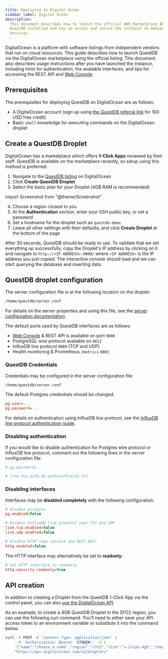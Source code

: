```yaml
---
title: Deploying to Digital Ocean
sidebar_label: Digital Ocean
description:
  This document describes how to launch the official AWS Marketplace AMI with
  QuestDB installed and how to access and secure the instance on Amazon Web
  Services
---
```



DigitalOcean is a platform with software listings from independent vendors that
run on cloud resources. This guide describes how to launch QuestDB via the
DigitalOcean marketplace using the official listing. This document also
describes usage instructions after you have launched the instance, including
hints for authentication, the available interfaces, and tips for accessing the
REST API and [Web Console](/docs/web-console/).

## Prerequisites

The prerequisites for deploying QuestDB on DigitalOcean are as follows:

- A DigitalOcean account (sign up using
  [the QuestDB referral link](https://m.do.co/c/50d6b551562b) for 100 USD free
  credit)
- Basic `shell` knowledge for executing commands on the DigitalOcean droplet

## Create a QuestDB Droplet

DigitalOcean has a marketplace which offers **1-Click Apps** reviewed by their
staff. QuestDB is available on the marketplace recently, so setup using this
method is preferred:

1. Navigate to the
   [QuestDB listing](https://marketplace.digitalocean.com/apps/questdb?refcode=50d6b551562b)
   on DigitalOcean
2. Click **Create QuestDB Droplet**
3. Select the basic plan for your Droplet (4GB RAM is recommended)

import Screenshot from "@theme/Screenshot"

<Screenshot
alt="Choosing the RAM and CPU capacity for a QuestDB DigitalOcean Droplet"
height={591}
src="images/blog/2021-07-09/choosing-droplet.webp"
width={770}
/>

4. Choose a region closest to you
5. At the **Authentication** section, enter your SSH public key, or set a
   password
6. Set a hostname for the droplet such as `questdb-demo`
7. Leave all other settings with their defaults, and click **Create Droplet** at
   the bottom of the page

<Screenshot
alt="Finalizing the creation step of a DigitalOcean Droplet running QuestDB"
height={591}
src="images/blog/2021-07-09/questdb-droplet.webp"
width={770}
/>

After 30 seconds, QuestDB should be ready to use. To validate that we set
everything up successfully, copy the Droplet's IP address by clicking on it and
navigate to `http://<IP ADDRESS>:9000/` where `<IP ADDRESS>` is the IP address
you just copied. The interactive console should load and we can start querying
the database and inserting data.

## QuestDB droplet configuration

The server configuration file is at the following location on the droplet:

```bash
/home/questdb/server.conf
```

For details on the server properties and using this file, see the
[server configuration documentation](/docs/configuration/).

The default ports used by QuestDB interfaces are as follows:

- [Web Console](/docs/web-console/) &amp; REST API is available on port `9000`
- PostgreSQL wire protocol available on `8812`
- InfluxDB line protocol `9009` (TCP and UDP)
- Health monitoring &amp; Prometheus `/metrics` `9003`

### QuestDB Credentials

Credentials may be configured in the server configuration file:

```bash
/home/questdb/server.conf
```

The default Postgres credentials should be changed:

```ini
pg.user=...
pg.password=...
```

For details on authentication using InfluxDB line protocol, see the
[InfluxDB line protocol authentication guide](/docs/reference/api/ilp/overview/#authentication).

### Disabling authentication

If you would like to disable authentication for Postgres wire protocol or
InfluxDB line protocol, comment out the following lines in the server
configuration file:

```ini title="/home/questdb/server.conf"
# pg.password=...

# line.tcp.auth.db.path=conf/auth.txt
```

### Disabling interfaces

Interfaces may be **disabled completely** with the following configuration:

```ini title="/home/questdb/server.conf"
# disable postgres
pg.enabled=false

# disable InfluxDB line protocol over TCP and UDP
line.tcp.enabled=false
line.udp.enabled=false

# disable HTTP (web console and REST API)
http.enabled=false
```

The HTTP interface may alternatively be set to **readonly**:

```ini title="/home/questdb/server.conf"
# set HTTP interface to readonly
http.security.readonly=true
```

## API creation

In addition to creating a Droplet from the QuestDB 1-Click App via the control
panel, you can also
[use the DigitalOcean API](https://digitalocean.com/docs/api/).

As an example, to create a 4GB QuestDB Droplet in the SFO2 region, you can use
the following curl command. You’ll need to either save your API access token to
an environment variable or substitute it into the command below.

```bash
curl -X POST -H 'Content-Type: application/json' \
     -H 'Authorization: Bearer '$TOKEN'' -d \
    '{"name":"choose_a_name","region":"sfo2","size":"s-2vcpu-4gb","image":"questdb-20-04"}' \
    "https://api.digitalocean.com/v2/droplets"
```
